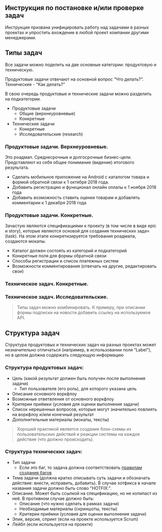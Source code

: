 ## Инструкция по постановке и/или проверке задач

Инструкция призвана унифицировать работу над задачами в разных проектах и упростить вхождение в любой проект компании другими менеджерами.

## Типы задач

Все задачи можно поделить на две основные категории: продуктовую и техническую.

Продуктовые задачи отвечают на основной вопрос “Что делать?”.
Технические - “Как делать?”

В свою очередь продуктовые и технические задачи можно разделить на подкатегории.
* Продуктовые задачи
  * Общие (верхнеуровневые)
  * Конкретные
* Технические задачи
  * Конкретные
  * Исследовательские (research)

### Продуктовые задачи. Верхнеуровневые.

Это роадмап. Среднесрочные и долгосрочные бизнес-цели. Представляют из себя общее понимание (видение) итогового результата.
* Сделать мобильное приложение на Android с каталогом товара и формой обратной связи к 1 октября 2018 года.
* Добавить регистрацию и функционал онлайн оплаты к 1 ноября 2018 года
* Добавить возможность ставить оценки товарам и добавлять комментарии к 1 декабря 2018 года

### Продуктовые задачи. Конкретные.

Зачастую являются спецификациями к проекту (в том числе в виде epic и story), которые являются основой для создания технических задач (task). На этом этапе конкретизируется требования роадмапа, создаются мокапы.
* Каталог должен состоять из категорий и подкатегорий
* Конкретные поля для формы обратной связи
* Способы регистрации и список платежных систем
* Возможности комментирования (отвечать на другие, редактировать свои)

### Техническое задач. Конкретные.



### Техническое задач. Исследовательские.



> Типы задач можно комбинировать. К примеру, при описании формы подписки на новости добавить ссылку на используемое API.

## Структура задач

Структура продуктовых и технических задач на разных проектах может незначительно отличаться (например, в использовании поля “Label”), но в целом должна содержать следующую информацию

### Структура продуктовых задач:
* Цель (какой результат должен быть получен после выполнения задачи)
  * Тип пользователя (его роль), для которого указана цель
* Описание основного воркфлоу
* Возможные ответвления от основного воркфлоу
* Критерии приёмки (условия для оценки выполнения задачи)
* Список нерешенных вопросов, которые могут значительно повлиять на воркфлоу и/или конечный результат
* Дополнительные материалы (мокапы, тексты)

> Хорошей практикой является создание блок-схемы из пользовательских действий и реакции системы на каждое действие (что должно происходить).

### Структура технических задач:
* Тип задачи
  * Если это баг, то задача должна соответствовать [правилам создания багов](https://github.com/4xxi/guidelines/blob/master/docs/qa/how-to-create-a-bug.md)
* Тема задачи (должна кратко описывать суть задачи и обозначать действие: внести, исправить, добавить). В случае хотфикса в начале названия задачи должно быть слово "HOTFIX:".
* Описание. Может быть ссылкой на спецификацию, но не копипаст из неё. В противном случае должно быть:
  * Описание (что нужно сделать в рамках задачи)
  * Необходимые материалы (скриншоты, тексты)
  * Критерии приёмки (условия для оценки выполнения задачи)
* Эпик, версия, спринт (если на проекте используется Scrum)
* Лейбл (если используется на проекте)
